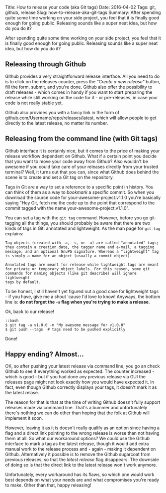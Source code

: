 Title: How to release your code (aka Git tags)
Date: 2016-04-02
Tags: git, github, release
Slug: how-to-release-aka-git-tags
Summary: After spending quite some time working on your side project, you feel that it is finally good enough for going public. Releasing sounds like a super neat idea, but how do you do it?


After spending quite some time working on your side project, you feel that it is finally good enough for going public. Releasing sounds like a super neat idea, but how do you do it?

Releasing through Github
-------------------------

Github provides a very straightforward release interface. All you need to do is to click on the releases counter, press the _"Create a new release"_ button, fill the form, submit, and you're done. Github also offer the possibility to draft releases - which comes in handy if you want to start preparing the release while still working on the code for it - or pre-releases, in case your code is not really stable yet.

Github also provides you with a fancy link in the form of github.com/Username/repo/releases/latest, which will allow people to get directly to the latest release, no matter its number.


Releasing from the command line (with Git tags)
-----------------------------------------------

Github interface it is certainly nice, but it comes to the price of making your release workflow dependent on Github. What if a certain point you decide that you want to move your code away from Github? Also wouldn't be awesome if you could take care of your releases directly from your trusted terminal? Well, it turns out that you can, since what Github does behind the scene is to create and set a Git tag on the repository.

Tags in Git are a way to set a reference to a specific point in history. You can think of them as a way to _bookmark_ a specific commit. So when you download the source code for your-awesome-project.v1.1.0 you're basically saying "Hey Git, fetch me the code up to the point that correspond to the commit tagged with the name your-awesome-project.v1.1.0".

You can set a tag with the `git tag` command. However, before you go git-tagging all the things, you should probably be aware that there are two kinds of tags in Git: annotated and lightweight. As the man page for `git-tag` explains:

    Tag objects (created with -a, -s, or -u) are called "annotated" tags;
    they contain a creation date, the tagger name and e-mail, a tagging
    message, and an optional GnuPG signature. Whereas a "lightweight" tag
    is simply a name for an object (usually a commit object).

    Annotated tags are meant for release while lightweight tags are meant
    for private or temporary object labels. For this reason, some git
    commands for naming objects (like git describe) will ignore lightweight
    tags by default.

To be honest, I still haven't yet figured out a good case for lightweight tags - if you have, give me a shout 'cause I'd love to know! Anyways, the bottom line is: **do not forget the `-a` flag when you're trying to make a release**.

Ok, back to our release!

    ::bash
    $ git tag -a v1.0.0 -m "My awesome message for v1.0.0"
    $ git push --tags  # tags need to be pushed explicitly

Done!


Happy ending? Almost...
-----------------------

OK, so after pushing your latest release via command line, you go an check Github to see if everything worked as expected. The counter increased - which is good - but if you had done any previous release via GUI the releases page might not look exactly how you would have expected it. In fact, even though Github correctly displays your tags, it doesn't mark it as the latest relase.

The reason for that is that at the time of writing Github doesn't fully support releases made via command line. That's a bummer and unfortunately there's nothing we can do other than hoping that the folk at Github will implement it soon.

However, leaving it as it is doesn't really qualify as an option since having a flag and a direct link pointing to the wrong release is worse than not having them at all. So what our workaround options? We could use the Github interface to mark a tag as the latest release, though it would add extra manual work to the release process and - again - making it dependent on Github. Alternatively it possible is to remove the Github sugarcoat from previous releases, so that the _latest release_ flag disappears. The downside of doing so is that the direct link to the latest release won't work anymore.

Unfortunately, every workaround has its flaws, so which one would work best depends on what your needs are and what compromises you're ready to make. Other than that, happy releasing!
